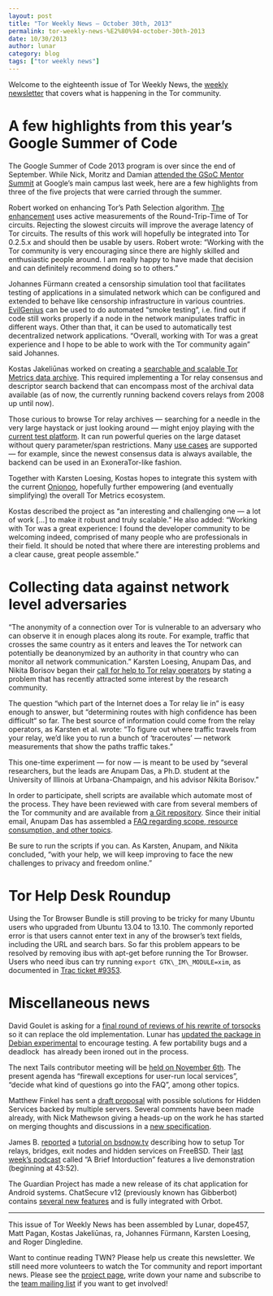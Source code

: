 ```yaml
---
layout: post
title: "Tor Weekly News — October 30th, 2013"
permalink: tor-weekly-news-%E2%80%94-october-30th-2013
date: 10/30/2013
author: lunar
category: blog
tags: ["tor weekly news"]
---
```


Welcome to the eighteenth issue of Tor Weekly News, the [weekly newsletter](https://lists.torproject.org/cgi-bin/mailman/listinfo/tor-news) that covers what is happening in the Tor community.

# A few highlights from this year’s Google Summer of Code

The Google Summer of Code 2013 program is over since the end of September. While Nick, Moritz and Damian [attended the GSoC Mentor Summit](https://lists.torproject.org/pipermail/tor-reports/2013-October/000367.html) at Google’s main campus last week, here are a few highlights from three of the five projects that were carried through the summer.

Robert worked on enhancing Tor’s Path Selection algorithm. [The enhancement](https://bitbucket.org/ra_/tor-rtt) uses active measurements of the Round-Trip-Time of Tor circuits. Rejecting the slowest circuits will improve the average latency of Tor circuits. The results of this work will hopefully be integrated into Tor 0.2.5.x and should then be usable by users. Robert wrote: “Working with the Tor community is very encouraging since there are highly skilled and enthusiastic people around. I am really happy to have made that decision and can definitely recommend doing so to others.”

Johannes Fürmann created a censorship simulation tool that facilitates testing of applications in a simulated network which can be configured and extended to behave like censorship infrastructure in various countries. [EvilGenius](https://github.com/TheTorProject/EvilGenius) can be used to do automated “smoke testing”, i.e. find out if code still works properly if a node in the network manipulates traffic in different ways. Other than that, it can be used to automatically test decentralized network applications. “Overall, working with Tor was a great experience and I hope to be able to work with the Tor community again” said Johannes.

Kostas Jakeliūnas worked on creating a [searchable and scalable Tor Metrics data archive](http://github.com/wfn/torsearch). This required implementing a Tor relay consensus and descriptor search backend that can encompass most of the archival data available (as of now, the currently running backend covers relays from 2008 up until now).

Those curious to browse Tor relay archives — searching for a needle in the very large haystack or just looking around — might enjoy playing with the [current test platform](http://ts.mkj.lt:5555/). It can run powerful queries on the large dataset without query parameter/span restrictions. Many [use cases](https://github.com/wfn/torsearch/blob/master/docs/use_cases_examples.md) are supported — for example, since the newest consensus data is always available, the backend can be used in an ExoneraTor-like fashion.

Together with Karsten Loesing, Kostas hopes to integrate this system with the current [Onionoo](https://www.torproject.org/projects/onionoo.html), hopefully further empowering (and eventually simplifying) the overall Tor Metrics ecosystem.

Kostas described the project as “an interesting and challenging one — a lot of work […] to make it robust and truly scalable.” He also added: “Working with Tor was a great experience: I found the developer community to be welcoming indeed, comprised of many people who are professionals in their field. It should be noted that where there are interesting problems and a clear cause, great people assemble.”

# Collecting data against network level adversaries

“The anonymity of a connection over Tor is vulnerable to an adversary who can observe it in enough places along its route. For example, traffic that crosses the same country as it enters and leaves the Tor network can potentially be deanonymized by an authority in that country who can monitor all network communication.” Karsten Loesing, Anupam Das, and Nikita Borisov began their [call for help to Tor relay operators](https://lists.torproject.org/pipermail/tor-relays/2013-October/003113.html) by stating a problem that has recently attracted some interest by the research community.

The question “which part of the Internet does a Tor relay lie in” is easy enough to answer, but “determining routes with high confidence has been difficult“ so far. The best source of information could come from the relay operators, as Karsten et al. wrote: “To figure out where traffic travels from your relay, we’d like you to run a bunch of ‘traceroutes’ — network measurements that show the paths traffic takes.”

This one-time experiment — for now — is meant to be used by “several researchers, but the leads are Anupam Das, a Ph.D. student at the University of Illinois at Urbana-Champaign, and his advisor Nikita Borisov.”

In order to participate, shell scripts are available which automate most of the process. They have been reviewed with care from several members of the Tor community and are available from [a Git repository](https://bitbucket.org/anupam_das/traceroute-from-tor-relays). Since their initial email, Anupam Das has assembled a [FAQ regarding scope, resource consumption, and other topics](http://web.engr.illinois.edu/~das17/tor-traceroute_v1.html#faq).

Be sure to run the scripts if you can. As Karsten, Anupam, and Nikita concluded, “with your help, we will keep improving to face the new challenges to privacy and freedom online.”

# Tor Help Desk Roundup

Using the Tor Browser Bundle is still proving to be tricky for many Ubuntu users who upgraded from Ubuntu 13.04 to 13.10. The commonly reported error is that users cannot enter text in any of the browser’s text fields, including the URL and search bars. So far this problem appears to be resolved by removing ibus with apt-get before running the Tor Browser. Users who need ibus can try running `export GTK\_IM\_MODULE=xim`, as documented in [Trac ticket #9353](https://bugs.torproject.org/9353).

# Miscellaneous news

David Goulet is asking for a [final round of reviews of his rewrite of torsocks](https://trac.torproject.org/projects/tor/ticket/10007) so it can replace the old implementation. Lunar has [updated the package in Debian experimental](https://lists.torproject.org/pipermail/tor-talk/2013-October/030730.html) to encourage testing. A few portability bugs and a deadlock  has already been ironed out in the process.

The next Tails contributor meeting will be [held on November 6th](https://mailman.boum.org/pipermail/tails-dev/2013-October/003956.html). The present agenda has “firewall exceptions for user-run local services”, “decide what kind of questions go into the FAQ”, among other topics.

Matthew Finkel has sent a [draft proposal](https://lists.torproject.org/pipermail/tor-dev/2013-October/005674.html) with possible solutions for Hidden Services backed by multiple servers. Several comments have been made already, with Nick Mathewson giving a heads-up on the work he has started on merging thoughts and discussions in a [new specification](https://gitweb.torproject.org/user/nickm/torspec.git/blob/refs/heads/rendspec-ng:/rend-spec-ng.txt).

James B. [reported](https://lists.torproject.org/pipermail/tor-talk/2013-October/030800.html) a [tutorial on bsdnow.tv](http://www.bsdnow.tv/tutorials/tor) describing how to setup Tor relays, bridges, exit nodes and hidden services on FreeBSD. Their [last week’s podcast](http://www.bsdnow.tv/episodes/2013_10_23-a_brief_intorduction) called “A Brief Intorduction” features a live demonstration (beginning at 43:52).

The Guardian Project has made a new release of its chat application for Android systems. ChatSecure v12 (previously known has Gibberbot) contains [several new features](https://guardianproject.info/2013/10/24/chatsecure-v12-provides-comprehensive-security-and-a-whole-new-look/) and is fully integrated with Orbot.

* * *

This issue of Tor Weekly News has been assembled by Lunar, dope457, Matt Pagan, Kostas Jakeliūnas, ra, Johannes Fürmann, Karsten Loesing, and Roger Dingledine.

Want to continue reading TWN? Please help us create this newsletter. We still need more volunteers to watch the Tor community and report important news. Please see the [project page](https://trac.torproject.org/projects/tor/wiki/TorWeeklyNews), write down your name and subscribe to the [team mailing list](https://lists.torproject.org/cgi-bin/mailman/listinfo/news-team) if you want to get involved!

